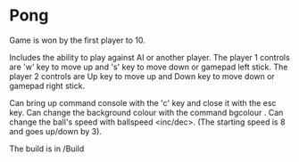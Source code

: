 # Pong

Game is won by the first player to 10.

Includes the ability to play against AI or another player.
The player 1 controls are 'w' key to move up and 's' key to move down or gamepad left stick.
The player 2 controls are Up key to move up and Down key to move down or gamepad right stick.

Can bring up command console with the 'c' key and close it with the esc key.
Can change the background colour with the command bgcolour <hex colour>.
Can change the ball's speed with ballspeed <inc/dec>. (The starting speed is 8 and goes up/down by 3).

The build is in /Build
